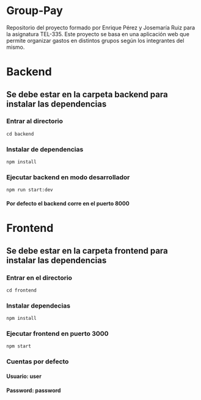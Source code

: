 # Group-Pay

Repositorio del proyecto formado por Enrique Pérez y Josemaría Ruiz para la asignatura TEL-335. Este proyecto se basa en una aplicación web que permite organizar gastos en distintos grupos según los integrantes del mismo.

# Backend
## Se debe estar en la carpeta backend para instalar las dependencias

### Entrar al directorio
`cd backend`

### Instalar de dependencias
`npm install`

### Ejecutar backend en modo desarrollador
`npm run start:dev`

#### Por defecto el backend corre en el puerto 8000

# Frontend

## Se debe estar en la carpeta frontend para instalar las dependencias

### Entrar en el directorio
`cd frontend`

### Instalar dependecias
`npm install`

### Ejecutar frontend en puerto 3000
`npm start`

### Cuentas por defecto

#### Usuario: user
#### Password: password
